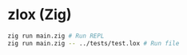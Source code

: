 # zlox (Zig)

```sh
zig run main.zig # Run REPL
zig run main.zig -- ../tests/test.lox # Run file
```
